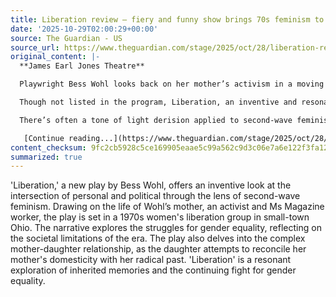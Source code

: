```yaml
---
title: Liberation review – fiery and funny show brings 70s feminism to Broadway
date: '2025-10-29T02:00:29+00:00'
source: The Guardian - US
source_url: https://www.theguardian.com/stage/2025/oct/28/liberation-review-broadway-bess-wohl
original_content: |-
  **James Earl Jones Theatre**

  Playwright Bess Wohl looks back on her mother’s activism in a moving and cleverly constructed look at how to balance the personal and the political

  Though not listed in the program, Liberation, an inventive and resonant new play by Bess Wohl, possesses a subtitle: A Memory Play About Things I Don’t Remember. The line presumably refers to the personal nature of the show, based in part on the life of Wohl’s mother, Lisa Cronin Wohl, who worked for Ms Magazine in New York during Wohl’s early years, but it also applies to the conversations at hand, within a women’s lib group in small-town Ohio, 1970. On the basketball court of a local rec center, six women hit the blinkered beats of second-wave feminism – workplace inequalities, consciousness raising, The Feminine Mystique – that many in the audience will only know secondhand, through family histories, re-creations like FX’s superb series [Mrs America](https://www.theguardian.com/tv-and-radio/2020/apr/15/mrs-america-cate-blanchett-fx-hulu) or inherited cultural shorthand. I, like Wohl – like anyone born after Roe – have only inherited memories of this stage in the fight for sex and gender equality.

  There’s often a tone of light derision applied to second-wave feminism, whose white, upper-middle class limitations were glaring even if its aims were noble, albeit tragically fragile. Lizzie, an adult woman of our times, seems to know this. She’s played, by Susannah Flood, as anxious, apologetic, eager to over-explain; she addresses the audience first as a peer, with the lights up, the required sealing of phones acknowledged, the fourth wall unbuilt. Perhaps, to get a restless crowd of New Yorkers to sit for two and a half hours with this circle in Ohio, one must lure them slowly through the back door of theater – here, a resurrection of the group in which Lizzie plays both herself, its chronicler, and her late mother, its founder – with slowly solidifying artifice and the eternally alluring question of who our parents were before us. The mother, according to the daughter, sewed the costumes for every school play, made every family dinner and did all the dishes – how could she have ever been radical?

   [Continue reading...](https://www.theguardian.com/stage/2025/oct/28/liberation-review-broadway-bess-wohl)
content_checksum: 9fc2cb5928c5ce169905eaae5c99a562c9d3c06e7a6e122f3fa1231fdd6926ef
summarized: true
---
```


'Liberation,' a new play by Bess Wohl, offers an inventive look at the intersection of personal and political through the lens of second-wave feminism. Drawing on the life of Wohl’s mother, an activist and Ms Magazine worker, the play is set in a 1970s women's liberation group in small-town Ohio. The narrative explores the struggles for gender equality, reflecting on the societal limitations of the era. The play also delves into the complex mother-daughter relationship, as the daughter attempts to reconcile her mother's domesticity with her radical past. 'Liberation' is a resonant exploration of inherited memories and the continuing fight for gender equality.